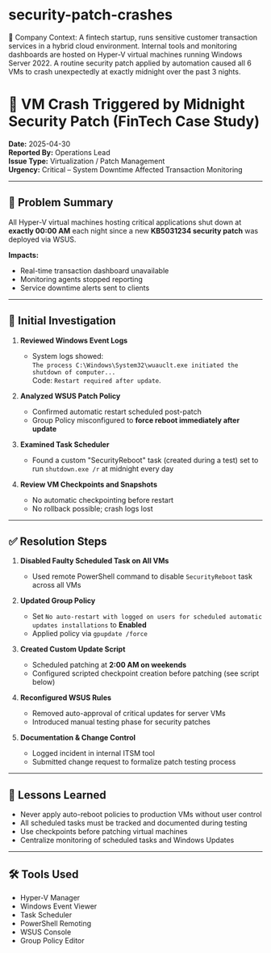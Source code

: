# security-patch-crashes

🏢 Company Context:
A fintech startup, runs sensitive customer transaction services in a hybrid cloud environment. Internal tools and monitoring dashboards are hosted on Hyper-V virtual machines running Windows Server 2022. A routine security patch applied by automation caused all 6 VMs to crash unexpectedly at exactly midnight over the past 3 nights.

# 🚨 VM Crash Triggered by Midnight Security Patch (FinTech Case Study)

**Date:** 2025-04-30  
**Reported By:** Operations Lead  
**Issue Type:** Virtualization / Patch Management  
**Urgency:** Critical – System Downtime Affected Transaction Monitoring  

---

## 🧩 Problem Summary

All Hyper-V virtual machines hosting critical applications shut down at **exactly 00:00 AM** each night since a new **KB5031234 security patch** was deployed via WSUS.

**Impacts:**
- Real-time transaction dashboard unavailable
- Monitoring agents stopped reporting
- Service downtime alerts sent to clients

---

## 🧪 Initial Investigation

1. **Reviewed Windows Event Logs**
   - System logs showed:  
     `The process C:\Windows\System32\wuauclt.exe initiated the shutdown of computer...`  
     Code: `Restart required after update`.

2. **Analyzed WSUS Patch Policy**
   - Confirmed automatic restart scheduled post-patch
   - Group Policy misconfigured to **force reboot immediately after update**

3. **Examined Task Scheduler**
   - Found a custom "SecurityReboot" task (created during a test) set to run `shutdown.exe /r` at midnight every day

4. **Review VM Checkpoints and Snapshots**
   - No automatic checkpointing before restart  
   - No rollback possible; crash logs lost

---

## ✅ Resolution Steps

1. **Disabled Faulty Scheduled Task on All VMs**
   - Used remote PowerShell command to disable `SecurityReboot` task across all VMs

2. **Updated Group Policy**
   - Set `No auto-restart with logged on users for scheduled automatic updates installations` to **Enabled**
   - Applied policy via `gpupdate /force`

3. **Created Custom Update Script**
   - Scheduled patching at **2:00 AM on weekends**
   - Configured scripted checkpoint creation before patching (see script below)

4. **Reconfigured WSUS Rules**
   - Removed auto-approval of critical updates for server VMs  
   - Introduced manual testing phase for security patches

5. **Documentation & Change Control**
   - Logged incident in internal ITSM tool  
   - Submitted change request to formalize patch testing process

---

## 🧠 Lessons Learned

- Never apply auto-reboot policies to production VMs without user control
- All scheduled tasks must be tracked and documented during testing
- Use checkpoints before patching virtual machines
- Centralize monitoring of scheduled tasks and Windows Updates

---

## 🛠️ Tools Used

- Hyper-V Manager  
- Windows Event Viewer  
- Task Scheduler  
- PowerShell Remoting  
- WSUS Console  
- Group Policy Editor

